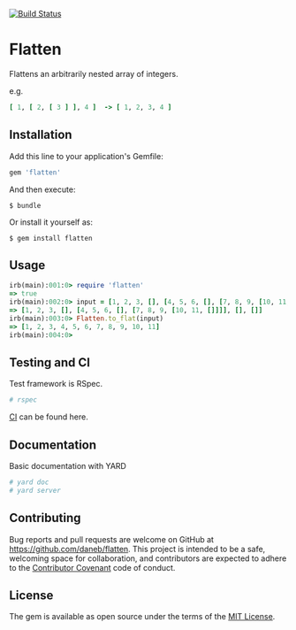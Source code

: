 [![Build Status](https://travis-ci.org/daneb/flatten.svg?branch=master)](https://travis-ci.org/daneb/flatten)

# Flatten

Flattens an arbitrarily nested array of integers. 

e.g.
```ruby
[ 1, [ 2, [ 3 ] ], 4 ]  -> [ 1, 2, 3, 4 ] 
```

## Installation

Add this line to your application's Gemfile:

```ruby
gem 'flatten'
```

And then execute:

    $ bundle

Or install it yourself as:

    $ gem install flatten

## Usage

```ruby
irb(main):001:0> require 'flatten'
=> true
irb(main):002:0> input = [1, 2, 3, [], [4, 5, 6, [], [7, 8, 9, [10, 11, []]]], [], []]
=> [1, 2, 3, [], [4, 5, 6, [], [7, 8, 9, [10, 11, []]]], [], []]
irb(main):003:0> Flatten.to_flat(input)
=> [1, 2, 3, 4, 5, 6, 7, 8, 9, 10, 11]
irb(main):004:0>
```

## Testing and CI

Test framework is RSpec.

```bash
# rspec
```

[CI](https://travis-ci.org/daneb/flatten) can be found here.

## Documentation

Basic documentation with YARD

```ruby
# yard doc
# yard server
```

## Contributing

Bug reports and pull requests are welcome on GitHub at https://github.com/daneb/flatten. This project is intended to be a safe, welcoming space for collaboration, and contributors are expected to adhere to the [Contributor Covenant](http://contributor-covenant.org) code of conduct.


## License

The gem is available as open source under the terms of the [MIT License](http://opensource.org/licenses/MIT).

